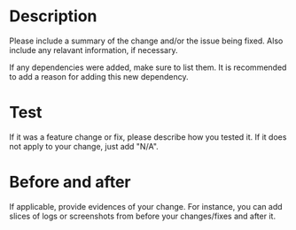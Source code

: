 # Description

Please include a summary of the change and/or the issue being fixed. Also include any relavant information, if necessary.

If any dependencies were added, make sure to list them. It is recommended to add a reason for adding this new dependency.

# Test

If it was a feature change or fix, please describe how you tested it. If it does not apply to your change, just add "N/A".

# Before and after

If applicable, provide evidences of your change. For instance, you can add slices of logs or screenshots from before your
changes/fixes and after it.
